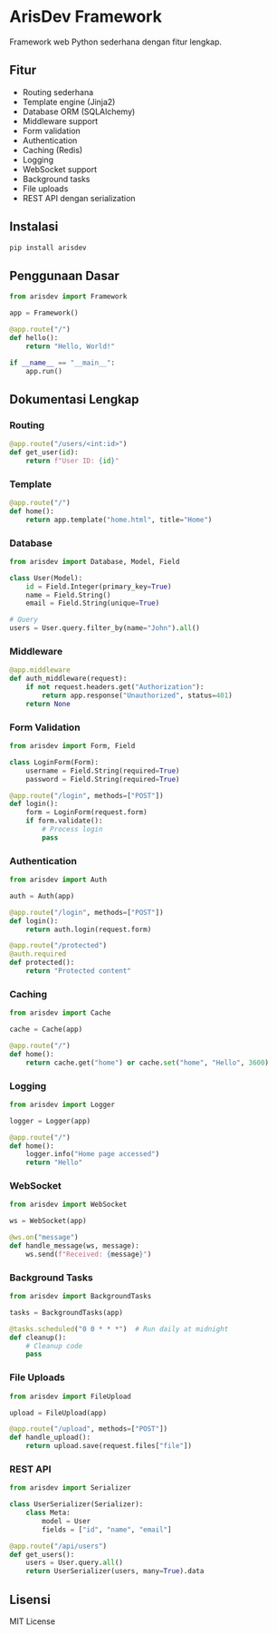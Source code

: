 # ArisDev Framework

Framework web Python sederhana dengan fitur lengkap.

## Fitur

- Routing sederhana
- Template engine (Jinja2)
- Database ORM (SQLAlchemy)
- Middleware support
- Form validation
- Authentication
- Caching (Redis)
- Logging
- WebSocket support
- Background tasks
- File uploads
- REST API dengan serialization

## Instalasi

```bash
pip install arisdev
```

## Penggunaan Dasar

```python
from arisdev import Framework

app = Framework()

@app.route("/")
def hello():
    return "Hello, World!"

if __name__ == "__main__":
    app.run()
```

## Dokumentasi Lengkap

### Routing

```python
@app.route("/users/<int:id>")
def get_user(id):
    return f"User ID: {id}"
```

### Template

```python
@app.route("/")
def home():
    return app.template("home.html", title="Home")
```

### Database

```python
from arisdev import Database, Model, Field

class User(Model):
    id = Field.Integer(primary_key=True)
    name = Field.String()
    email = Field.String(unique=True)

# Query
users = User.query.filter_by(name="John").all()
```

### Middleware

```python
@app.middleware
def auth_middleware(request):
    if not request.headers.get("Authorization"):
        return app.response("Unauthorized", status=401)
    return None
```

### Form Validation

```python
from arisdev import Form, Field

class LoginForm(Form):
    username = Field.String(required=True)
    password = Field.String(required=True)

@app.route("/login", methods=["POST"])
def login():
    form = LoginForm(request.form)
    if form.validate():
        # Process login
        pass
```

### Authentication

```python
from arisdev import Auth

auth = Auth(app)

@app.route("/login", methods=["POST"])
def login():
    return auth.login(request.form)

@app.route("/protected")
@auth.required
def protected():
    return "Protected content"
```

### Caching

```python
from arisdev import Cache

cache = Cache(app)

@app.route("/")
def home():
    return cache.get("home") or cache.set("home", "Hello", 3600)
```

### Logging

```python
from arisdev import Logger

logger = Logger(app)

@app.route("/")
def home():
    logger.info("Home page accessed")
    return "Hello"
```

### WebSocket

```python
from arisdev import WebSocket

ws = WebSocket(app)

@ws.on("message")
def handle_message(ws, message):
    ws.send(f"Received: {message}")
```

### Background Tasks

```python
from arisdev import BackgroundTasks

tasks = BackgroundTasks(app)

@tasks.scheduled("0 0 * * *")  # Run daily at midnight
def cleanup():
    # Cleanup code
    pass
```

### File Uploads

```python
from arisdev import FileUpload

upload = FileUpload(app)

@app.route("/upload", methods=["POST"])
def handle_upload():
    return upload.save(request.files["file"])
```

### REST API

```python
from arisdev import Serializer

class UserSerializer(Serializer):
    class Meta:
        model = User
        fields = ["id", "name", "email"]

@app.route("/api/users")
def get_users():
    users = User.query.all()
    return UserSerializer(users, many=True).data
```

## Lisensi

MIT License 